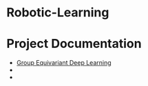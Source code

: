 # Robotic-Learning

# Project Documentation

- [Group Equivariant Deep Learning](Group_Equivariant_Deep_Learning.md)
-
- 
